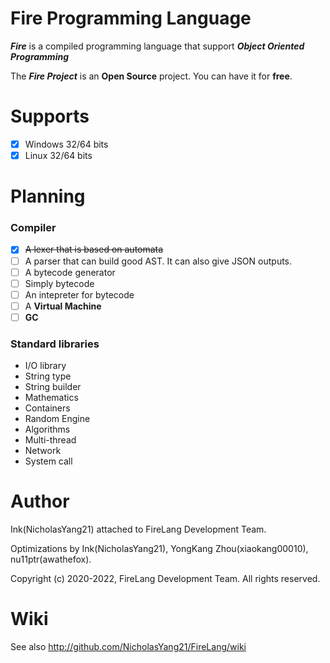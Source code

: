# Fire Programming Language

_**Fire**_ is a compiled programming language that support _**Object Oriented Programming**_

The _**Fire Project**_ is an **Open Source** project. You can have it for **free**.

# Supports

- [x] Windows 32/64 bits
- [x] Linux 32/64 bits

# Planning

### Compiler

- [x] ~~A lexer that is based on automata~~
- [ ] A parser that can build good AST. It can also give JSON outputs.
- [ ] A bytecode generator
- [ ] Simply bytecode
- [ ] An intepreter for bytecode
- [ ] A **Virtual Machine**
- [ ] **GC**

### Standard libraries

- I/O library
- String type
- String builder
- Mathematics
- Containers
- Random Engine
- Algorithms
- Multi-thread
- Network
- System call

# Author

Ink(NicholasYang21) attached to FireLang Development Team.

Optimizations by Ink(NicholasYang21), YongKang Zhou(xiaokang00010), nu11ptr(awathefox). 

Copyright (c) 2020-2022, FireLang Development Team. All rights reserved.

# Wiki

See also http://github.com/NicholasYang21/FireLang/wiki
